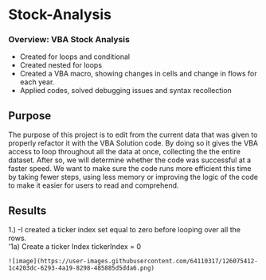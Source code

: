 # Stock-Analysis
### Overview: VBA Stock Analysis 
- Created for loops and conditional
- Created nested for loops
- Created a VBA macro, showing changes in cells and change in flows for each year.
- Applied codes, solved debugging issues and syntax recollection 
## Purpose 
 The purpose of this project is to edit from the current data that was given to properly refactor it with the VBA Solution code. By doing so it gives the VBA access to loop throughout all the data at once, collecting the the entire dataset. After so, we will determine whether the code was successful at a faster speed. We want to make sure the code runs more efficient this time by taking fewer steps, using less memory or improving the logic of the code to make it easier for users to read and comprehend. 

## Results 
1.) -I created a ticker index set equal to zero before looping over all the rows.   
      '1a) Create a ticker Index
       tickerIndex = 0


    ![image](https://user-images.githubusercontent.com/64110317/126075412-1c4203dc-6293-4a19-8298-485885d5dda6.png)

